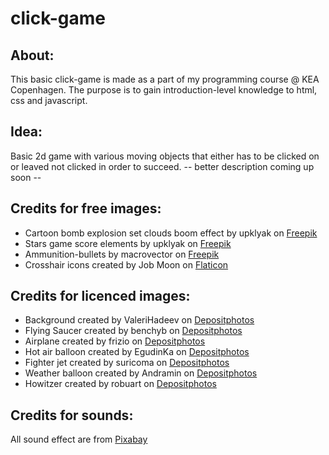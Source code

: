 # click-game
## About:
This basic click-game is made as a part of my programming course @ KEA Copenhagen.
The purpose is to gain introduction-level knowledge to html, css and javascript.

## Idea:
Basic 2d game with various moving objects that either has to be clicked on or leaved not clicked in order to succeed.
 -- better description coming up soon --

## Credits for free images:
- Cartoon bomb explosion set clouds boom effect by upklyak on [Freepik](https://www.freepik.com/free-vector/cartoon-bomb-explosion-set-clouds-boom-effect_20731547.htm)
- Stars game score elements by upklyak on [Freepik](https://www.freepik.com/free-vector/stars-game-score-elements-ui-ux-gui-rate-assets-gold-metal-wooden-ice-crystal-lava-texture-app-user-interface-display-winner-achievement-bonus-cartoon-vector-illustration-icons_25196696.htm)
- Ammunition-bullets by macrovector on [Freepik](https://www.freepik.com/free-vector/ammunition-bullets_10602942.htm)
- Crosshair icons created by Job Moon on [Flaticon](https://www.flaticon.com/free-icon/crosshairs_8301052)

## Credits for licenced images:
- Background created by ValeriHadeev on [Depositphotos](https://da.depositphotos.com/274676334/stock-illustration-beautiful-countryside-summer-landscape-valley.html)
- Flying Saucer created by benchyb on [Depositphotos](https://da.depositphotos.com/67911067/stock-illustration-flying-saucer-spaceship-and-ufo.html)
- Airplane created by frizio on [Depositphotos](https://da.depositphotos.com/151308206/stock-illustration-airline-passenger-line.html)
- Hot air balloon created by EgudinKa on [Depositphotos](https://da.depositphotos.com/164149376/stock-illustration-hot-air-balloon-red-white.html)
- Fighter jet created by suricoma on [Depositphotos](https://da.depositphotos.com/46370961/stock-illustration-fighter-jet.html)
- Weather balloon created by Andramin on [Depositphotos](https://da.depositphotos.com/239591722/stock-illustration-weather-balloon-radiosonde-blue-sky.html)
- Howitzer created by robuart on [Depositphotos](https://da.depositphotos.com/138315840/stock-illustration-howitzer-vector-illustration-in-flat.html)

## Credits for sounds:
All sound effect are from [Pixabay](https://pixabay.com/)